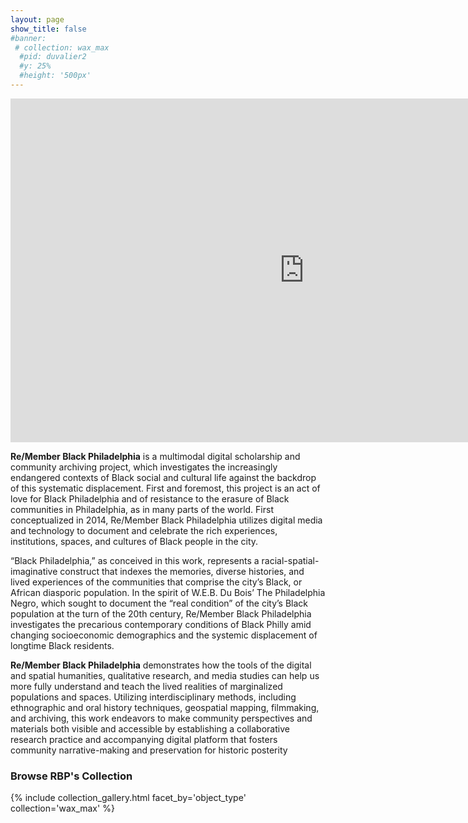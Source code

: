 ```yaml
---
layout: page
show_title: false
#banner:
 # collection: wax_max
  #pid: duvalier2
  #y: 25%
  #height: '500px'
---
```

<iframe frameborder="0" class="juxtapose" width="940" height="550" src="https://cdn.knightlab.com/libs/juxtapose/latest/embed/index.html?uid=b5dbca90-dca9-11ea-bf88-a15b6c7adf9a"></iframe>

__Re/Member Black Philadelphia__ is a multimodal digital scholarship and community archiving project, which investigates the increasingly endangered contexts of Black social and cultural life against the backdrop of this systematic displacement. First and foremost, this project is an act of love for Black Philadelphia and of resistance to the erasure of Black communities in Philadelphia, as in many parts of the world. First conceptualized in 2014,  Re/Member Black Philadelphia utilizes digital media and technology to document and celebrate the rich experiences, institutions, spaces, and cultures of Black people in the city.

“Black Philadelphia,” as conceived in this work, represents a racial-spatial-imaginative construct that indexes the memories, diverse histories, and lived experiences of the communities that comprise the city’s Black, or African diasporic population. In the spirit of W.E.B. Du Bois’ The Philadelphia Negro, which sought to document the “real condition” of the city’s Black population at the turn of the 20th century, Re/Member Black Philadelphia investigates the precarious contemporary conditions of Black Philly amid changing socioeconomic demographics and the systemic displacement of longtime Black residents.


__Re/Member Black Philadelphia__ demonstrates how the tools of the digital and spatial humanities, qualitative research, and media studies can help us more fully understand and teach the lived realities of marginalized populations and spaces. Utilizing interdisciplinary methods, including ethnographic and oral history techniques, geospatial mapping, filmmaking, and archiving, this work endeavors to make community perspectives and materials both visible and accessible by establishing a collaborative research practice and accompanying digital platform that fosters community narrative-making and preservation for historic posterity


### Browse RBP's Collection

{% include collection_gallery.html facet_by='object_type' collection='wax_max' %}
